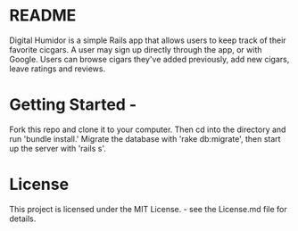 # README

Digital Humidor is a simple Rails app that allows users to keep track of their favorite cicgars. A user may sign up directly through the app, or with Google. Users can browse cigars they've added previously, add new cigars, leave ratings and reviews.

# Getting Started - 

Fork this repo and clone it to your computer. Then cd into the directory and run 'bundle install.' Migrate the database with 'rake db:migrate', then start up the server with 'rails s'.

# License

This project is licensed under the MIT License. - see the License.md file for details.
